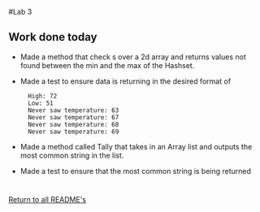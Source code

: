 #Lab 3
## Work done today
* Made a method that check s over a 2d array 
and returns values not found between the min 
and the max of the Hashset. 
* Made a test to ensure data is returning in the 
desired format of <br />

        High: 72
        Low: 51
        Never saw temperature: 63
        Never saw temperature: 67 
        Never saw temperature: 68 
        Never saw temperature: 69 

* Made a method called Tally that takes in an Array list
and outputs the most common string in the list.

* Made a test to ensure that the most common string is being returned

#

[Return to all README's](../README.md)